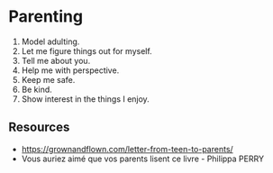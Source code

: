 # Parenting

1. Model adulting. 
2. Let me figure things out for myself.
3. Tell me about you.
4. Help me with perspective.
5. Keep me safe.
6. Be kind.
7. Show interest in the things I enjoy. 

## Resources

- https://grownandflown.com/letter-from-teen-to-parents/
- Vous auriez aimé que vos parents lisent ce livre - Philippa PERRY
